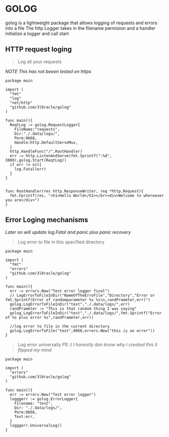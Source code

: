 # GOLOG

golog is a lightweight package that allows logging of requests and errors into a file
The http Logger takes in the filename permision and a handler
initialize a logger and call start


## HTTP request loging
> Log all your requests

 _NOTE_ *This has not beeen tested on https*

```golang
package main

import (
  "fmt"
  "log"
  "net/http"
  "github.com/3l0racle/golog"
)

func main(){
  ReqtLog := golog.RequestLogger{
    FileName:"requests",
    Dir:"./.data/logs/",
    Perm:0666,
    Handle:http.DefaultServeMux,
  }
  http.HandleFunc("/",RootHandler)
  err := http.ListenAndServe(fmt.Sprintf(":%d", 3000),golog.Start(ReqtLog))
  if err != nil{
    log.Fatal(err)
  }
}


func RootHandler(res http.ResponseWriter, req *http.Request){
  fmt.Fprintf(res, "<h1>Hello World</h1></br><div>Welcome to whereever you are</div>")
}

```

## Error Loging mechanisms

*Later on will update log.Fatal and panic plus panic recovery*

> Log error to file in this specified directory

```golang
package main

import (
  "fmt"
  "errors"
  "github.com/3l0racle/golog"
)

func main(){
  err := errors.New("Test error logger final")
  // LogErrorToFileInDir("NameOfTheErroFile","Directory","Error or fmt.Sprintf(Error of randomparameter %s %s\n,randPrameter,err)")
  golog.LogErrorToFileInDir("test","./.data/logs/",err)
  randPrameter := "This is that random thing I was saying"
  golog.LogErrorToFileInDir("test","./.data/logs/",fmt.Sprintf("Error of %s plus error %s",randPrameter,err))

  //log error to file in the current directory
  golog.LogErrorToFile("test",0666,errors.New("this is an error"))
}
```

> Log error universally
> *PS :) I honestly don know why i created this it flipped my mind*

``` golang
package main

import (
  "errors"
  "github.com/3l0racle/golog"
)

func main(){
  err := errors.New("Test error logger")
  logggerr := golog.ErrorLogger{
    Filename: "test",
    Dir: "./.data/logs/",
    Perm:0666,
    Text:err,
  }
  logggerr.UniversalLog()
}

```
